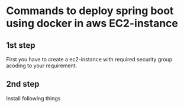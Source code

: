 # Commands to deploy spring boot using docker in aws EC2-instance

## 1st step
First you have to create a ec2-instance with required security group acoding to your requirement. 

## 2nd step
Install following things
